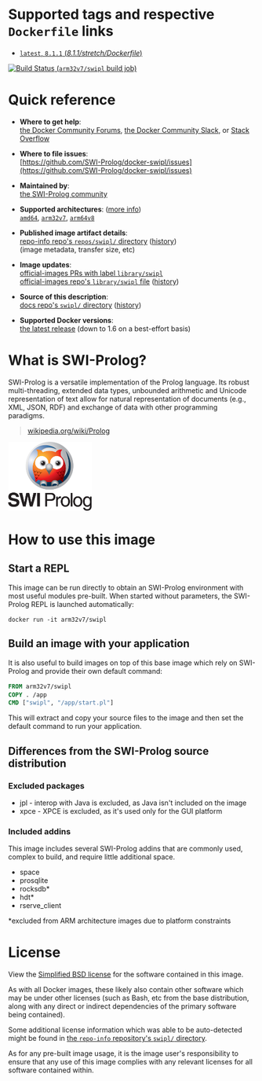 <!--

********************************************************************************

WARNING:

    DO NOT EDIT "swipl/README.md"

    IT IS AUTO-GENERATED

    (from the other files in "swipl/" combined with a set of templates)

********************************************************************************

-->

# Supported tags and respective `Dockerfile` links

-	[`latest`, `8.1.1` (*8.1.1/stretch/Dockerfile*)](https://github.com/SWI-Prolog/docker-swipl/blob/dc49d3fa26703cc8ebaae999a680a62984ee385d/8.1.1/stretch/Dockerfile)

[![Build Status](https://doi-janky.infosiftr.net/job/multiarch/job/arm32v7/job/swipl/badge/icon) (`arm32v7/swipl` build job)](https://doi-janky.infosiftr.net/job/multiarch/job/arm32v7/job/swipl/)

# Quick reference

-	**Where to get help**:  
	[the Docker Community Forums](https://forums.docker.com/), [the Docker Community Slack](https://blog.docker.com/2016/11/introducing-docker-community-directory-docker-community-slack/), or [Stack Overflow](https://stackoverflow.com/search?tab=newest&q=docker)

-	**Where to file issues**:  
	[https://github.com/SWI-Prolog/docker-swipl/issues](https://github.com/SWI-Prolog/docker-swipl/issues)

-	**Maintained by**:  
	[the SWI-Prolog community](https://github.com/SWI-Prolog/docker-swipl)

-	**Supported architectures**: ([more info](https://github.com/docker-library/official-images#architectures-other-than-amd64))  
	[`amd64`](https://hub.docker.com/r/amd64/swipl/), [`arm32v7`](https://hub.docker.com/r/arm32v7/swipl/), [`arm64v8`](https://hub.docker.com/r/arm64v8/swipl/)

-	**Published image artifact details**:  
	[repo-info repo's `repos/swipl/` directory](https://github.com/docker-library/repo-info/blob/master/repos/swipl) ([history](https://github.com/docker-library/repo-info/commits/master/repos/swipl))  
	(image metadata, transfer size, etc)

-	**Image updates**:  
	[official-images PRs with label `library/swipl`](https://github.com/docker-library/official-images/pulls?q=label%3Alibrary%2Fswipl)  
	[official-images repo's `library/swipl` file](https://github.com/docker-library/official-images/blob/master/library/swipl) ([history](https://github.com/docker-library/official-images/commits/master/library/swipl))

-	**Source of this description**:  
	[docs repo's `swipl/` directory](https://github.com/docker-library/docs/tree/master/swipl) ([history](https://github.com/docker-library/docs/commits/master/swipl))

-	**Supported Docker versions**:  
	[the latest release](https://github.com/docker/docker-ce/releases/latest) (down to 1.6 on a best-effort basis)

# What is SWI-Prolog?

SWI-Prolog is a versatile implementation of the Prolog language. Its robust multi-threading, extended data types, unbounded arithmetic and Unicode representation of text allow for natural representation of documents (e.g., XML, JSON, RDF) and exchange of data with other programming paradigms.

> [wikipedia.org/wiki/Prolog](https://en.wikipedia.org/wiki/Prolog)

![logo](https://raw.githubusercontent.com/docker-library/docs/4fc6655434dd9a7ff8cc46146a5f07395d156d7c/swipl/logo.png)

# How to use this image

## Start a REPL

This image can be run directly to obtain an SWI-Prolog environment with most useful modules pre-built. When started without parameters, the SWI-Prolog REPL is launched automatically:

```console
docker run -it arm32v7/swipl 
```

## Build an image with your application

It is also useful to build images on top of this base image which rely on SWI-Prolog and provide their own default command:

```dockerfile
FROM arm32v7/swipl
COPY . /app
CMD ["swipl", "/app/start.pl"]
```

This will extract and copy your source files to the image and then set the default command to run your application.

## Differences from the SWI-Prolog source distribution

### Excluded packages

-	jpl - interop with Java is excluded, as Java isn't included on the image
-	xpce - XPCE is excluded, as it's used only for the GUI platform

### Included addins

This image includes several SWI-Prolog addins that are commonly used, complex to build, and require little additional space.

-	space
-	prosqlite
-	rocksdb\*
-	hdt\*
-	rserve_client

\*excluded from ARM architecture images due to platform constraints

# License

View the [Simplified BSD license](http://www.swi-prolog.org/license.html) for the software contained in this image.

As with all Docker images, these likely also contain other software which may be under other licenses (such as Bash, etc from the base distribution, along with any direct or indirect dependencies of the primary software being contained).

Some additional license information which was able to be auto-detected might be found in [the `repo-info` repository's `swipl/` directory](https://github.com/docker-library/repo-info/tree/master/repos/swipl).

As for any pre-built image usage, it is the image user's responsibility to ensure that any use of this image complies with any relevant licenses for all software contained within.
